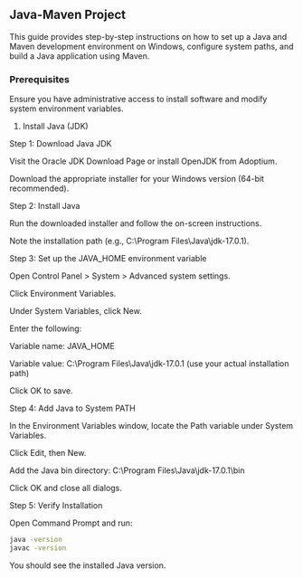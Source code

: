 ## Java-Maven Project


This guide provides step-by-step instructions on how to set up a Java and Maven development environment on Windows, configure system paths, and build a Java application using Maven.

### Prerequisites

Ensure you have administrative access to install software and modify system environment variables.

1. Install Java (JDK)

Step 1: Download Java JDK

Visit the Oracle JDK Download Page or install OpenJDK from Adoptium.

Download the appropriate installer for your Windows version (64-bit recommended).

Step 2: Install Java

Run the downloaded installer and follow the on-screen instructions.

Note the installation path (e.g., C:\Program Files\Java\jdk-17.0.1).

Step 3: Set up the JAVA_HOME environment variable

Open Control Panel > System > Advanced system settings.

Click Environment Variables.

Under System Variables, click New.

Enter the following:

Variable name: JAVA_HOME

Variable value: C:\Program Files\Java\jdk-17.0.1 (use your actual installation path)

Click OK to save.

Step 4: Add Java to System PATH

In the Environment Variables window, locate the Path variable under System Variables.

Click Edit, then New.

Add the Java bin directory: C:\Program Files\Java\jdk-17.0.1\bin

Click OK and close all dialogs.

Step 5: Verify Installation

Open Command Prompt and run:

```sh
java -version
javac -version
```
You should see the installed Java version.
